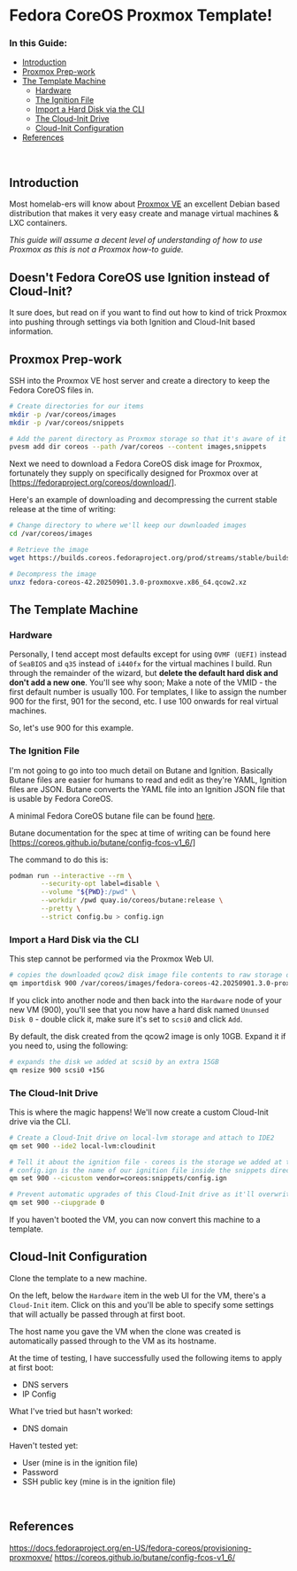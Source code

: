 # Fedora CoreOS Proxmox Template!

### In this Guide:
- [Introduction](#introduction)
- [Proxmox Prep-work](#proxmox-prep-work)
- [The Template Machine](#the-template-machine)
  - [Hardware](#hardware)
  - [The Ignition File](#the-ignition-file)
  - [Import a Hard Disk via the CLI](#import-a-hard-disk-via-the-cli)
  - [The Cloud-Init Drive](#the-cloud-init-drive)
  - [Cloud-Init Configuration](#cloud-init-configuration)
- [References](#references)
</br>

## Introduction  
Most homelab-ers will know about [Proxmox VE](https://www.proxmox.com/en/products/proxmox-virtual-environment/overview) an excellent Debian based distribution that makes it very easy create and manage virtual machines & LXC containers.  

_This guide will assume a decent level of understanding of how to use Proxmox as this is not a Proxmox how-to guide._  

## Doesn't Fedora CoreOS use Ignition instead of Cloud-Init?
It sure does, but read on if you want to find out how to kind of trick Proxmox into pushing through settings via both Ignition and Cloud-Init based information.

## Proxmox Prep-work
SSH into the Proxmox VE host server and create a directory to keep the Fedora CoreOS files in.
```bash
# Create directories for our items
mkdir -p /var/coreos/images
mkdir -p /var/coreos/snippets

# Add the parent directory as Proxmox storage so that it's aware of it
pvesm add dir coreos --path /var/coreos --content images,snippets
```

Next we need to download a Fedora CoreOS disk image for Proxmox, fortunately they supply on specifically designed for Proxmox over at [https://fedoraproject.org/coreos/download/].

Here's an example of downloading and decompressing the current stable release at the time of writing:
```bash
# Change directory to where we'll keep our downloaded images
cd /var/coreos/images

# Retrieve the image
wget https://builds.coreos.fedoraproject.org/prod/streams/stable/builds/42.20250901.3.0/x86_64/fedora-coreos-42.20250901.3.0-proxmoxve.x86_64.qcow2.xz

# Decompress the image
unxz fedora-coreos-42.20250901.3.0-proxmoxve.x86_64.qcow2.xz
```

## The Template Machine

### Hardware
Personally, I tend accept most defaults except for using `OVMF (UEFI)` instead of `SeaBIOS` and `q35` instead of `i440fx` for the virtual machines I build.  Run through the remainder of the wizard, but __delete the default hard disk and don't add a new one__.  You'll see why soon; Make a note of the VMID - the first default number is usually 100.  For templates, I like to assign the number 900 for the first, 901 for the second, etc.  I use 100 onwards for real virtual machines.  

So, let's use 900 for this example.

### The Ignition File
I'm not going to go into too much detail on Butane and Ignition.  Basically Butane files are easier for humans to read and edit as they're YAML, Ignition files are JSON.  Butane converts the YAML file into an Ignition JSON file that is usable by Fedora CoreOS.

A minimal Fedora CoreOS butane file can be found [here](./config.bu).  

Butane documentation for the spec at time of writing can be found here [https://coreos.github.io/butane/config-fcos-v1_6/]

The command to do this is:
```bash
podman run --interactive --rm \
        --security-opt label=disable \
        --volume "${PWD}:/pwd" \
        --workdir /pwd quay.io/coreos/butane:release \
        --pretty \
        --strict config.bu > config.ign
```

### Import a Hard Disk via the CLI
This step cannot be performed via the Proxmox Web UI.

```bash
# copies the downloaded qcow2 disk image file contents to raw storage on local-lvm
qm importdisk 900 /var/coreos/images/fedora-coreos-42.20250901.3.0-proxmoxve.x86_64.qcow2 local-lvm
```

If you click into another node and then back into the `Hardware` node of your new VM (900), you'll see that you now have a hard disk named `Ununsed Disk 0` - double click it, make sure it's set to `scsi0` and click `Add`.  

By default, the disk created from the qcow2 image is only 10GB.  Expand it if you need to, using the following:
```bash
# expands the disk we added at scsi0 by an extra 15GB
qm resize 900 scsi0 +15G
```

### The Cloud-Init Drive
This is where the magic happens!  We'll now create a custom Cloud-Init drive via the CLI.
```bash
# Create a Cloud-Init drive on local-lvm storage and attach to IDE2
qm set 900 --ide2 local-lvm:cloudinit

# Tell it about the ignition file - coreos is the storage we added at the start
# config.ign is the name of our ignition file inside the snippets directory
qm set 900 --cicustom vendor=coreos:snippets/config.ign

# Prevent automatic upgrades of this Cloud-Init drive as it'll overwrite our stuff
qm set 900 --ciupgrade 0
```

If you haven't booted the VM, you can now convert this machine to a template.

## Cloud-Init Configuration
Clone the template to a new machine.

On the left, below the `Hardware` item in the web UI for the VM, there's a `Cloud-Init` item.  Click on this and you'll be able to specify some settings that will actually be passed through at first boot.  

The host name you gave the VM when the clone was created is automatically passed through to the VM as its hostname.

At the time of testing, I have successfully used the following items to apply at first boot:
- DNS servers
- IP Config

What I've tried but hasn't worked:
- DNS domain

Haven't tested yet:
- User (mine is in the ignition file)
- Password
- SSH public key (mine is in the ignition file)

</br>

## References
https://docs.fedoraproject.org/en-US/fedora-coreos/provisioning-proxmoxve/
https://coreos.github.io/butane/config-fcos-v1_6/